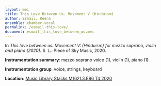 ```yaml
---
layout: mei
title: This Love Between Us. Movement V (Hinduism)
author: Esmail, Reena
ensemble: chamber-vocal
permalink: /esmail-this-love/
document: esmail_this_love_between_us.mei
---
```


In *This love between us. Movement V: (Hinduism) for mezzo soprano, violin and piano (2020).* S. L.: Piece of Sky Music, 2020.

**Instrumentation summary**: mezzo soprano voice (1), violin (1), piano (1)

**Instrumentation group**: voice, strings, keyboard

**Location**: <a href="https://tufts-primo.hosted.exlibrisgroup.com/permalink/f/bnf7qa/01TUN_ALMA21300863950003851" target="_blank">Music Library Stacks M1621.3.E86 T4 2020</a>
